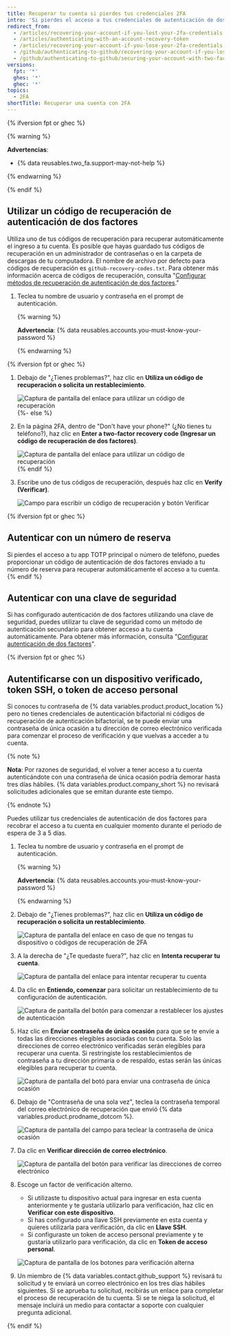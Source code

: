 ```yaml
---
title: Recuperar tu cuenta si pierdes tus credenciales 2FA
intro: 'Si pierdes el acceso a tus credenciales de autenticación de dos factores, puedes utilizar tus códigos de recuperación, o cualquier otra opción de recuperación, para recuperar el acceso a tu cuenta.'
redirect_from:
  - /articles/recovering-your-account-if-you-lost-your-2fa-credentials
  - /articles/authenticating-with-an-account-recovery-token
  - /articles/recovering-your-account-if-you-lose-your-2fa-credentials
  - /github/authenticating-to-github/recovering-your-account-if-you-lose-your-2fa-credentials
  - /github/authenticating-to-github/securing-your-account-with-two-factor-authentication-2fa/recovering-your-account-if-you-lose-your-2fa-credentials
versions:
  fpt: '*'
  ghes: '*'
  ghec: '*'
topics:
  - 2FA
shortTitle: Recuperar una cuenta con 2FA
---
```


{% ifversion fpt or ghec %}

{% warning %}

**Advertencias**:

- {% data reusables.two_fa.support-may-not-help %}

{% endwarning %}

{% endif %}

## Utilizar un código de recuperación de autenticación de dos factores

Utiliza uno de tus códigos de recuperación para recuperar automáticamente el ingreso a tu cuenta. Es posible que hayas guardado tus códigos de recuperación en un administrador de contraseñas o en la carpeta de descargas de tu computadora. El nombre de archivo por defecto para códigos de recuperación es `github-recovery-codes.txt`. Para obtener más información acerca de códigos de recuperación, consulta "[Configurar métodos de recuperación de autenticación de dos factores](/authentication/securing-your-account-with-two-factor-authentication-2fa/configuring-two-factor-authentication-recovery-methods#downloading-your-two-factor-authentication-recovery-codes)."

1. Teclea tu nombre de usuario y contraseña en el prompt de autenticación.

    {% warning %}

    **Advertencia**: {% data reusables.accounts.you-must-know-your-password %}

    {% endwarning %}

{% ifversion fpt or ghec %}
1. Debajo de "¿Tienes problemas?", haz clic en **Utiliza un código de recuperación o solicita un restablecimiento**.

   ![Captura de pantalla del enlace para utilizar un código de recuperación](/assets/images/help/2fa/2fa-recovery-code-link.png)
{%- else %}
1. En la página 2FA, dentro de "Don't have your phone?" (¿No tienes tu teléfono?), haz clic en **Enter a two-factor recovery code (Ingresar un código de recuperación de dos factores)**.

   ![Captura de pantalla del enlace para utilizar un código de recuperación](/assets/images/help/2fa/2fa_recovery_dialog_box.png){% endif %}
1. Escribe uno de tus códigos de recuperación, después haz clic en **Verify (Verificar)**.

   ![Campo para escribir un código de recuperación y botón Verificar](/assets/images/help/2fa/2fa-type-verify-recovery-code.png)

{% ifversion fpt or ghec %}
## Autenticar con un número de reserva

Si pierdes el acceso a tu app TOTP principal o número de teléfono, puedes proporcionar un código de autenticación de dos factores enviado a tu número de reserva para recuperar automáticamente el acceso a tu cuenta.
{% endif %}

## Autenticar con una clave de seguridad

Si has configurado autenticación de dos factores utilizando una clave de seguridad, puedes utilizar tu clave de seguridad como un método de autenticación secundario para obtener acceso a tu cuenta automáticamente. Para obtener más información, consulta "[Configurar autenticación de dos factores](/authentication/securing-your-account-with-two-factor-authentication-2fa/configuring-two-factor-authentication#configuring-two-factor-authentication-using-a-security-key)".

{% ifversion fpt or ghec %}
## Autentificarse con un dispositivo verificado, token SSH, o token de acceso personal

Si conoces tu contraseña de {% data variables.product.product_location %} pero no tienes credenciales de autenticación bifactorial ni códigos de recuperación de autenticación bifactorial, se te puede enviar una contraseña de única ocasión a tu dirección de correo electrónico verificada para comenzar el proceso de verificación y que vuelvas a acceder a tu cuenta.

{% note %}

**Nota**: Por razones de seguridad, el volver a tener acceso a tu cuenta autenticándote con una contraseña de única ocasión podría demorar hasta tres días hábiles. {% data variables.product.company_short %} no revisará solicitudes adicionales que se emitan durante este tiempo.

{% endnote %}

Puedes utilizar tus credenciales de autenticación de dos factores para recobrar el acceso a tu cuenta en cualquier momento durante el periodo de espera de 3 a 5 días.

1. Teclea tu nombre de usuario y contraseña en el prompt de autenticación.

    {% warning %}

    **Advertencia**: {% data reusables.accounts.you-must-know-your-password %}

    {% endwarning %}
1. Debajo de "¿Tienes problemas?", haz clic en **Utiliza un código de recuperación o solicita un restablecimiento**.

   ![Captura de pantalla del enlace en caso de que no tengas tu dispositivo o códigos de recuperación de 2FA](/assets/images/help/2fa/no-access-link.png)
1. A la derecha de "¿Te quedaste fuera?", haz clic en **Intenta recuperar tu cuenta**.

   ![Captura de pantalla del enlace para intentar recuperar tu cuenta](/assets/images/help/2fa/try-recovering-your-account-link.png)
1. Da clic en **Entiendo, comenzar** para solicitar un restablecimiento de tu configuración de autenticación.

    ![Captura de pantalla del botón para comenzar a restablecer los ajustes de autenticación](/assets/images/help/2fa/reset-auth-settings.png)
1. Haz clic en **Enviar contraseña de única ocasión** para que se te envíe a todas las direcciones elegibles asociadas con tu cuenta. Solo las direcciones de correo electrónico verificadas serán elegibles para recuperar una cuenta. Si restringiste los restablecimientos de contraseña a tu dirección primaria o de respaldo, estas serán las únicas elegibles para recuperar tu cuenta.

   ![Captura de pantalla del botó para enviar una contraseña de única ocasión](/assets/images/help/2fa/send-one-time-password.png)
1. Debajo de "Contraseña de una sola vez", teclea la contraseña temporal del correo electrónico de recuperación que envió {% data variables.product.prodname_dotcom %}.

   ![Captura de pantalla del campo para teclear la contraseña de única ocasión](/assets/images/help/2fa/one-time-password-field.png)
1. Da clic en **Verificar dirección de correo electrónico**.

   ![Captura de pantalla del botón para verificar las direcciones de correo electrónico](/assets/images/help/2fa/verify-email-address.png)
1. Escoge un factor de verificación alterno.
    - Si utilizaste tu dispositivo actual para ingresar en esta cuenta anteriormente y te gustaría utilizarlo para verificación, haz clic en **Verificar con este dispositivo**.
    - Si has configurado una llave SSH previamente en esta cuenta y quieres utilizarla para verificación, da clic en **Llave SSH**.
    - Si configuraste un token de acceso personal previamente y te gustaría utilizarlo para verificación, da clic en **Token de acceso personal**.

   ![Captura de pantalla de los botones para verificación alterna](/assets/images/help/2fa/alt-verifications.png)
1. Un miembro de {% data variables.contact.github_support %} revisará tu solicitud y te enviará un correo electrónico en los tres días hábiles siguientes. Si se aprueba tu solicitud, recibirás un enlace para completar el proceso de recuperación de tu cuenta. Si se te niega la solicitud, el mensaje incluirá un medio para contactar a soporte con cualquier pregunta adicional.

{% endif %}
